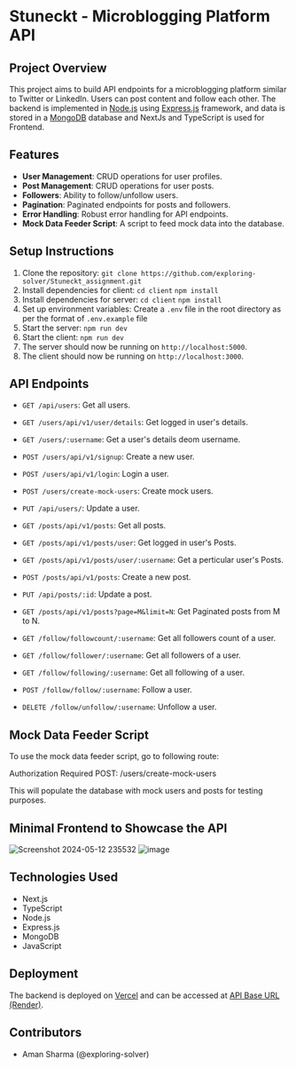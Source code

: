 
# Stuneckt - Microblogging Platform API

## Project Overview

This project aims to build API endpoints for a microblogging platform similar to Twitter or LinkedIn. Users can post content and follow each other. The backend is implemented in [Node.js](https://nodejs.org/) using [Express.js](https://expressjs.com/) framework, and data is stored in a [MongoDB](https://www.mongodb.com/) database and NextJs and TypeScript is used for Frontend.

## Features

- **User Management**: CRUD operations for user profiles.
- **Post Management**: CRUD operations for user posts.
- **Followers**: Ability to follow/unfollow users.
- **Pagination**: Paginated endpoints for posts and followers.
- **Error Handling**: Robust error handling for API endpoints.
- **Mock Data Feeder Script**: A script to feed mock data into the database.

## Setup Instructions

1. Clone the repository: `git clone https://github.com/exploring-solver/Stuneckt_assignment.git`
2. Install dependencies for client: `cd client` `npm install`
2. Install dependencies for server: `cd client` `npm install`
3. Set up environment variables: Create a `.env` file in the root directory as per the format of  `.env.example` file
4. Start the server: `npm run dev`
4. Start the client: `npm run dev`
5. The server should now be running on `http://localhost:5000`.
5. The client should now be running on `http://localhost:3000`.

## API Endpoints

- `GET /api/users`: Get all users.
- `GET /users/api/v1/user/details`: Get logged in user's details.
- `GET /users/:username`: Get a user's details deom username.
- `POST /users/api/v1/signup`: Create a new user.
- `POST /users/api/v1/login`: Login a user.
- `POST /users/create-mock-users`: Create mock users.
- `PUT /api/users/`: Update a user.

- `GET /posts/api/v1/posts`: Get all posts.
- `GET /posts/api/v1/posts/user`: Get logged in user's Posts.
- `GET /posts/api/v1/posts/user/:username`: Get a perticular user's Posts.
- `POST /posts/api/v1/posts`: Create a new post.
- `PUT /api/posts/:id`: Update a post.
- `GET /posts/api/v1/posts?page=M&limit=N`: Get Paginated posts from M to N.

- `GET /follow/followcount/:username`: Get all followers count of a user.
- `GET /follow/follower/:username`: Get all followers of a user.
- `GET /follow/following/:username`: Get all following  of a user.
- `POST /follow/follow/:username`: Follow a user.
- `DELETE /follow/unfollow/:username`: Unfollow a user.

## Mock Data Feeder Script

To use the mock data feeder script, go to following route:

Authorization Required
POST: /users/create-mock-users


This will populate the database with mock users and posts for testing purposes.

## Minimal Frontend to Showcase the API

![Screenshot 2024-05-12 235532](https://github.com/exploring-solver/Stuneckt_assignment/assets/123443485/c1d7c9b0-2677-49cb-9056-ebc12baa1dcc)
![image](https://github.com/exploring-solver/Stuneckt_assignment/assets/123443485/7bcd9659-043a-42e5-a8ce-273eb83df0fa)


## Technologies Used

- Next.js
- TypeScript
- Node.js
- Express.js
- MongoDB
- JavaScript

## Deployment

The backend is deployed on [Vercel](https://stuneckt-assignment-c16d.vercel.app/) and can be accessed at [API Base URL (Render)](https://stuneckt-assignment.onrender.com).

## Contributors

- Aman Sharma (@exploring-solver)

